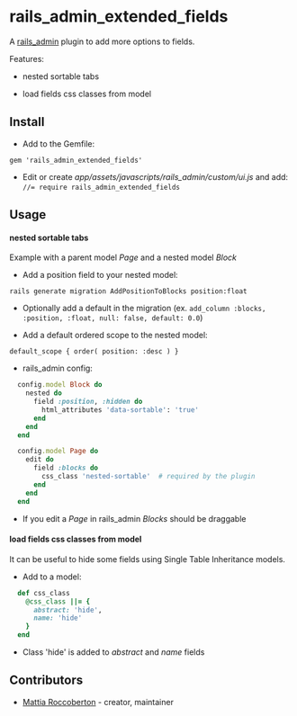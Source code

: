 # rails_admin_extended_fields

A [rails_admin](https://github.com/sferik/rails_admin) plugin to add more options to fields.

Features:

- nested sortable tabs

- load fields css classes from model

## Install

- Add to the Gemfile:

`gem 'rails_admin_extended_fields'`

- Edit or create *app/assets/javascripts/rails_admin/custom/ui.js* and add: `//= require rails_admin_extended_fields`

## Usage

#### nested sortable tabs

Example with a parent model *Page* and a nested model *Block*

- Add a position field to your nested model:

`rails generate migration AddPositionToBlocks position:float`

- Optionally add a default in the migration (ex. `add_column :blocks, :position, :float, null: false, default: 0.0`)

- Add a default ordered scope to the nested model:

`default_scope { order( position: :desc ) }`

- rails_admin config:

```ruby
  config.model Block do
    nested do
      field :position, :hidden do
        html_attributes 'data-sortable': 'true'
      end
    end
  end

  config.model Page do
    edit do
      field :blocks do
        css_class 'nested-sortable'  # required by the plugin
      end
    end
  end
```

- If you edit a *Page* in rails_admin *Blocks* should be draggable

#### load fields css classes from model

It can be useful to hide some fields using Single Table Inheritance models.

- Add to a model:

```ruby
  def css_class
    @css_class ||= {
      abstract: 'hide',
      name: 'hide'
    }
  end
```

- Class 'hide' is added to *abstract* and *name* fields

## Contributors

- [Mattia Roccoberton](http://blocknot.es) - creator, maintainer
